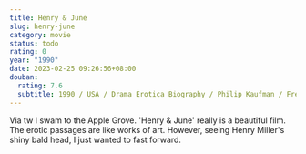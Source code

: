 ```yaml
---
title: Henry & June
slug: henry-june
category: movie
status: todo
rating: 0
year: "1990"
date: 2023-02-25 09:26:56+08:00
douban:
  rating: 7.6
  subtitle: 1990 / USA / Drama Erotica Biography / Philip Kaufman / Fred Ward Uma Thurman
---
```


Via tw  I swam to the Apple Grove. 'Henry & June' really is a beautiful film. The erotic passages are like works of art. However, seeing Henry Miller's shiny bald head, I just wanted to fast forward.
